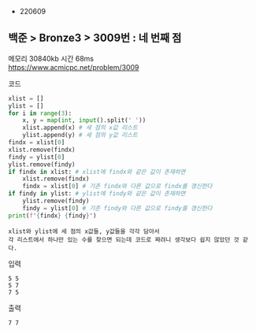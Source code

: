 - 220609
##  백준 > Bronze3 > 3009번 : 네 번째 점
메모리 30840kb 시간 68ms  
https://www.acmicpc.net/problem/3009  

코드
```python
xlist = []
ylist = []
for i in range(3):
    x, y = map(int, input().split(' '))
    xlist.append(x) # 세 점의 x값 리스트
    ylist.append(y) # 세 점의 y값 리스트
findx = xlist[0]
xlist.remove(findx)
findy = ylist[0]
ylist.remove(findy)
if findx in xlist: # xlist에 findx와 같은 값이 존재하면
    xlist.remove(findx)
    findx = xlist[0] # 기존 findx와 다른 값으로 findx를 갱신한다
if findy in ylist: # ylist에 findy와 같은 값이 존재하면
    ylist.remove(findy)
    findy = ylist[0] # 기존 findy와 다른 값으로 findy를 갱신한다
print(f"{findx} {findy}")
```

```
xlist와 ylist에 세 점의 x값들, y값들을 각각 담아서
각 리스트에서 하나만 있는 수를 찾으면 되는데 코드로 짜려니 생각보다 쉽지 않았던 것 같다.
```

입력
```
5 5
5 7
7 5
```

출력
```
7 7
```